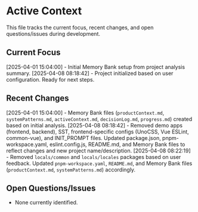 # Active Context

This file tracks the current focus, recent changes, and open questions/issues during development.

## Current Focus

[2025-04-01 15:04:00] - Initial Memory Bank setup from project analysis summary.
[2025-04-08 08:18:42] - Project initialized based on user configuration. Ready for next steps.

## Recent Changes

[2025-04-01 15:04:00] - Memory Bank files (`productContext.md`, `systemPatterns.md`, `activeContext.md`, `decisionLog.md`, `progress.md`) created based on initial analysis.
[2025-04-08 08:18:42] - Removed demo apps (frontend, backend), SST, frontend-specific configs (UnoCSS, Vue ESLint, common-vue), and INIT_PROMPT files. Updated package.json, pnpm-workspace.yaml, eslint.config.js, README.md, and Memory Bank files to reflect changes and new project name/description.
[2025-04-08 08:22:19] - Removed `locals/common` and `locals/locales` packages based on user feedback. Updated `pnpm-workspace.yaml`, `README.md`, and Memory Bank files (`productContext.md`, `systemPatterns.md`) accordingly.

## Open Questions/Issues

*   None currently identified.
